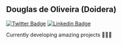 ## Douglas de Oliveira (Doidera)

[![Twitter Badge](https://img.shields.io/badge/-@dougsdeoliveira-1ca0f1?style=flat-square&labelColor=1ca0f1&logo=twitter&logoColor=white&link=https://twitter.com/dougsdeoliveira)](https://twitter.com/dougsdeoliveira) 
[![Linkedin Badge](https://img.shields.io/badge/-Douglas%20de%20Oliveira-blue?style=flat-square&logo=Linkedin&logoColor=white&link=https://www.linkedin.com/in/douglasoliveiraa/)](https://www.linkedin.com/in/douglasoliveiraa/) 

Currently developing amazing projects 🧑🏻‍💻
